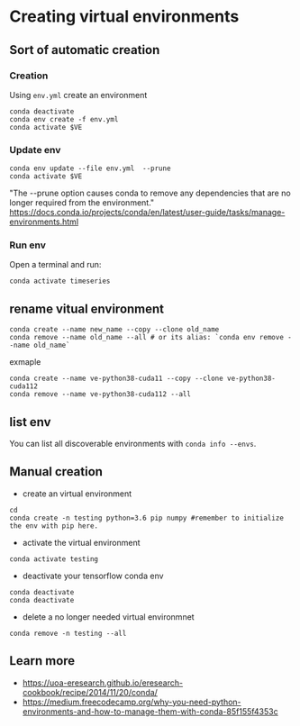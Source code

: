 # Creating virtual environments

## Sort of automatic creation 

### Creation
Using `env.yml` create an environment
```
conda deactivate
conda env create -f env.yml
conda activate $VE
```

### Update env
```
conda env update --file env.yml  --prune
conda activate $VE
```
"The --prune option causes conda to remove any dependencies that are no longer required from the environment."
https://docs.conda.io/projects/conda/en/latest/user-guide/tasks/manage-environments.html


### Run env 
Open a terminal and run: 
```
conda activate timeseries
```

## rename vitual environment

```
conda create --name new_name --copy --clone old_name
conda remove --name old_name --all # or its alias: `conda env remove --name old_name`
```
exmaple
```
conda create --name ve-python38-cuda11 --copy --clone ve-python38-cuda112
conda remove --name ve-python38-cuda112 --all
```

## list env

You can list all discoverable environments with `conda info --envs`.

## Manual creation 
* create an virtual environment
```
cd
conda create -n testing python=3.6 pip numpy #remember to initialize the env with pip here.
```


* activate the virtual environment
```
conda activate testing
```


* deactivate your tensorflow conda env 
```
conda deactivate
conda deactivate
```


* delete a no longer needed virtual environmnet
```
conda remove -n testing --all
```


## Learn more
* https://uoa-eresearch.github.io/eresearch-cookbook/recipe/2014/11/20/conda/
* https://medium.freecodecamp.org/why-you-need-python-environments-and-how-to-manage-them-with-conda-85f155f4353c


